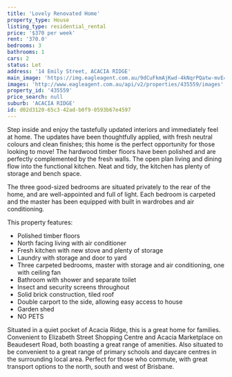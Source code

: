 ```yaml
---
title: 'Lovely Renovated Home'
property_type: House
listing_type: residential_rental
price: '$370 per week'
rent: '370.0'
bedrooms: 3
bathrooms: 1
cars: 2
status: Let
address: '14 Emily Street, ACACIA RIDGE'
main_image: 'https://img.eagleagent.com.au/9dCuFkmAjKwd-4kNqrPQatw-mvE=/1280x854/smart/https://s3-us-west-2.amazonaws.com/eagleagent-orig/images/6825599/425524758-image-M.jpg'
images: 'http://www.eagleagent.com.au/api/v2/properties/435559/images'
property_id: '435559'
price_search: null
suburb: 'ACACIA RIDGE'
id: d02d3120-65c3-42ad-b0f9-0593b67e4597
---
```

Step inside and enjoy the tastefully updated interiors and immediately feel at home. The updates have been thoughtfully applied, with fresh neutral colours and clean finishes; this home is the perfect opportunity for those looking to move! The hardwood timber floors have been polished and are perfectly complemented by the fresh walls. The open plan living and dining flow into the functional kitchen. Neat and tidy, the kitchen has plenty of storage and bench space.

The three good-sized bedrooms are situated privately to the rear of the home, and are well-appointed and full of light. Each bedroom is carpeted and the master has been equipped with built in wardrobes and air conditioning.

This property features:

*  Polished timber floors
*  North facing living with air conditioner
*  Fresh kitchen with new stove and plenty of storage
*  Laundry with storage and door to yard
*  Three carpeted bedrooms, master with storage and air conditioning, one with ceiling fan
*  Bathroom with shower and separate toilet
*  Insect and security screens throughout
*  Solid brick construction, tiled roof
*  Double carport to the side, allowing easy access to house
*  Garden shed
*  NO PETS

Situated in a quiet pocket of Acacia Ridge, this is a great home for families. Convenient to Elizabeth Street Shopping Centre and Acacia Marketplace on Beaudesert Road, both boasting a great range of amenities. Also situated to be convenient to a great range of primary schools and daycare centres in the surrounding local area. Perfect for those who commute, with great transport options to the north, south and west of Brisbane.